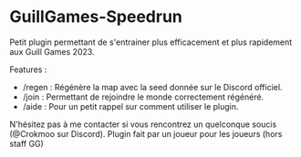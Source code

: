# GuillGames-Speedrun
Petit plugin permettant de s'entrainer plus efficacement et plus rapidement aux Guill Games 2023.

Features :
- /regen : Régénère la map avec la seed donnée sur le Discord officiel.
- /join : Permettant de rejoindre le monde correctement régénéré.
- /aide : Pour un petit rappel sur comment utiliser le plugin.

N'hésitez pas à me contacter si vous rencontrez un quelconque soucis (@Crokmoo sur Discord).
Plugin fait par un joueur pour les joueurs (hors staff GG)
